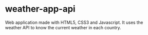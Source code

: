 # weather-app-api
Web application made with HTML5, CSS3 and Javascript.
It uses the weather API to know the current weather in each country.
